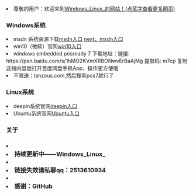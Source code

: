<li>尊敬的用户：欢迎来到<a href="https://windows-linux-bili.github.io/home/">Windows_Linux_的网站！(点蓝字查看更多网页)</a> <a class="download" href="https://windows-linux-bili.github.io/hello/"></a>
  <h3>Windows系统</h3>
  <li>msdn 系统资源下载<a href="https://msdn.itellyou.cn/">msdn入口</a> <a href="https://next.itellyou.cn/">next，msdn入口</a>
  <li>win10（微软）官网<a href="https://www.microsoft.com/zh-cn/software-download/windows10">win10入口</a>
   <li>windows embedded posready 7 下载地址：链接: https://pan.baidu.com/s/1hMO2KVmXRBONwvErBaAjMg 提取码: m7cp 复制这段内容后打开百度网盘手机App，操作更方便哦
     <li>不限速：lanzous.com,然后搜索pos7就行了
      
  <h3>Linux系统</h3>
  <li>deepin系统官网<a href="https://www.deepin.org/zh/download/">deepin入口</a>
  <li>Ubuntu系统官网<a href="https://cn.ubuntu.com/download">Ubuntu入口</a>
  
  
<h3>关于<h3>
<li><li>持续更新中——Windows_Linux_</li>
<li><li>链接失效请私聊qq：2513610934</li>         
<li><li>感谢：GitHub</li>
